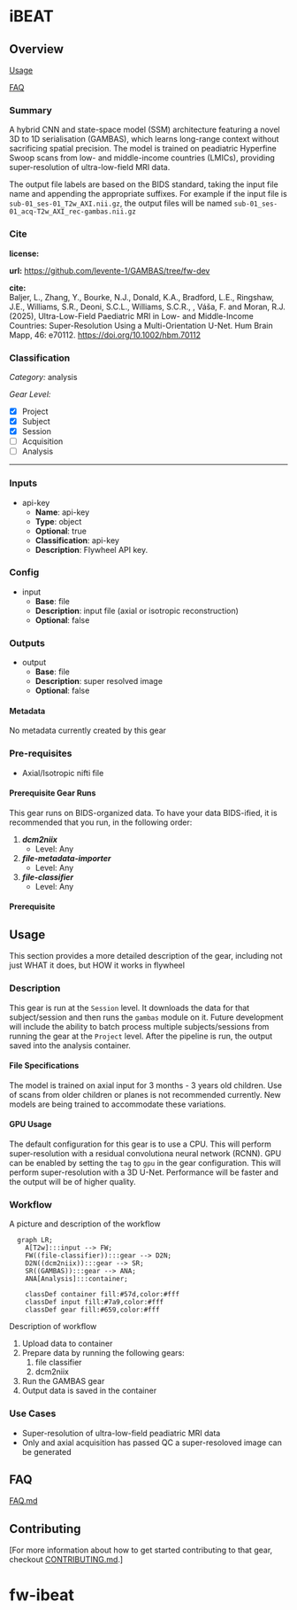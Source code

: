 # iBEAT
### 

## Overview

[Usage](#usage)

[FAQ](#faq)

### Summary
A hybrid CNN and state-space model (SSM) architecture featuring a novel 3D to 1D serialisation (GAMBAS), which learns long-range context without sacrificing spatial precision. The model is trained on peadiatric Hyperfine Swoop scans from low- and middle-income countries (LMICs), providing super-resolution of ultra-low-field MRI data. 

The output file labels are based on the BIDS standard, taking the input file name and appending the appropriate suffixes. For example if the input file is `sub-01_ses-01_T2w_AXI.nii.gz`, the output files will be named `sub-01_ses-01_acq-T2w_AXI_rec-gambas.nii.gz`

### Cite

**license:**


**url:** <https://github.com/levente-1/GAMBAS/tree/fw-dev>

**cite:**  
Baljer, L., Zhang, Y., Bourke, N.J., Donald, K.A., Bradford, L.E., Ringshaw, J.E., Williams, S.R., Deoni, S.C.L., Williams, S.C.R., , Váša, F. and Moran, R.J. (2025), Ultra-Low-Field Paediatric MRI in Low- and Middle-Income Countries: Super-Resolution Using a Multi-Orientation U-Net. Hum Brain Mapp, 46: e70112. https://doi.org/10.1002/hbm.70112

### Classification

*Category:* analysis

*Gear Level:*


* [x] Project
* [x] Subject
* [x] Session
* [ ] Acquisition
* [ ] Analysis

----

### Inputs

* api-key
  * **Name**: api-key
  * **Type**: object
  * **Optional**: true
  * **Classification**: api-key
  * **Description**: Flywheel API key.

### Config

* input
  * **Base**: file
  * **Description**: input file (axial or isotropic reconstruction)
  * **Optional**: false

### Outputs
* output
  * **Base**: file
  * **Description**: super resolved image
  * **Optional**: false


#### Metadata

No metadata currently created by this gear

### Pre-requisites

- Axial/Isotropic nifti file

#### Prerequisite Gear Runs

This gear runs on BIDS-organized data. To have your data BIDS-ified, it is recommended
that you run, in the following order:

1. ***dcm2niix***
    * Level: Any
2. ***file-metadata-importer***
    * Level: Any
3. ***file-classifier***
    * Level: Any

#### Prerequisite

## Usage

This section provides a more detailed description of the gear, including not just WHAT
it does, but HOW it works in flywheel

### Description

This gear is run at the `Session` level. It downloads the data for that subject/session and then runs the `gambas` module on it. Future development will include the ability to batch process multiple subjects/sessions from running the gear at the `Project` level.
After the pipeline is run, the output saved into the analysis
container.


#### File Specifications

The model is trained on axial input for 3 months - 3 years old children. Use of scans from older children or planes is not recommended currently. New models are being trained to accommodate these variations.

#### GPU Usage
The default configuration for this gear is to use a CPU. This will perform super-resolution with a residual convolutiona neural network (RCNN). GPU can be enabled by setting the `tag` to `gpu` in the gear configuration. This will perform super-resolution with a 3D U-Net. Performance will be faster and the output will be of higher quality. 


### Workflow

A picture and description of the workflow

```mermaid
  graph LR;
    A[T2w]:::input --> FW;
    FW((file-classifier)):::gear --> D2N;
    D2N((dcm2niix)):::gear --> SR;
    SR((GAMBAS)):::gear --> ANA;
    ANA[Analysis]:::container;
    
    classDef container fill:#57d,color:#fff
    classDef input fill:#7a9,color:#fff
    classDef gear fill:#659,color:#fff
```

Description of workflow

1. Upload data to container
2. Prepare data by running the following gears:
   1. file classifier
   2. dcm2niix
3. Run the GAMBAS gear
4. Output data is saved in the container

### Use Cases

- Super-resolution of ultra-low-field peadiatric MRI data
- Only and axial acquisition has passed QC a super-resoloved image can be generated

## FAQ

[FAQ.md](FAQ.md)

## Contributing

[For more information about how to get started contributing to that gear,
checkout [CONTRIBUTING.md](CONTRIBUTING.md).]
# fw-ibeat
